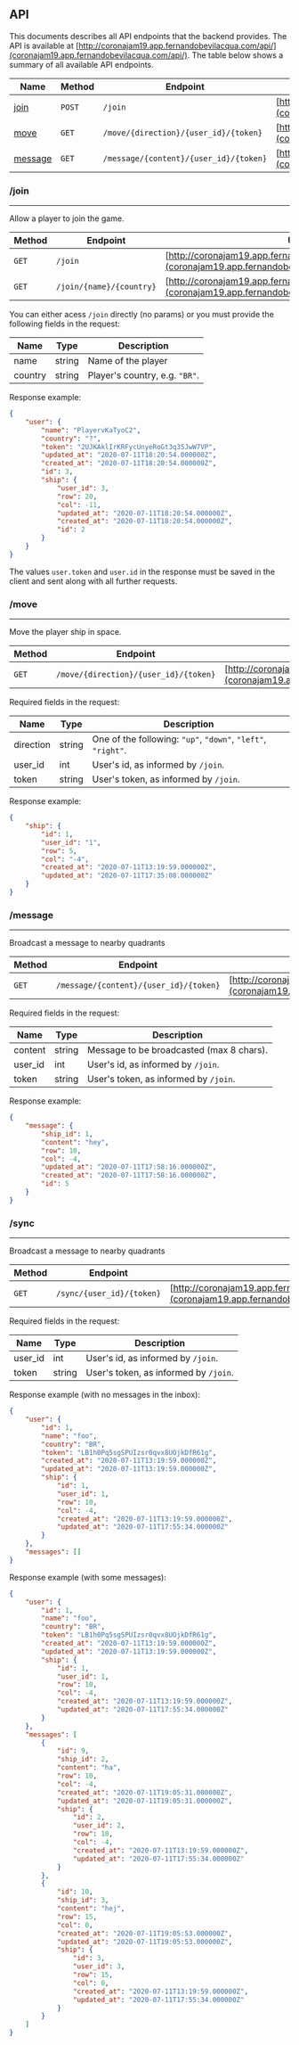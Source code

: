 ## API

This documents describes all API endpoints that the backend provides. The API is available at [http://coronajam19.app.fernandobevilacqua.com/api/](coronajam19.app.fernandobevilacqua.com/api/). The table below shows a summary of all available API endpoints.


| Name                 | Method | Endpoint | URL |
|----------------------|--------|----------|-----|
| [join](#join)        | `POST` | `/join`  | [http://coronajam19.app.fernandobevilacqua.com/api/join](coronajam19.app.fernandobevilacqua.com/api/join) |
| [move](#move)        | `GET`  | `/move/{direction}/{user_id}/{token}`  | [http://coronajam19.app.fernandobevilacqua.com/api/move/up/1/abc](coronajam19.app.fernandobevilacqua.com/api/move/up/1/abc) |
| [message](#message)  | `GET`  | `/message/{content}/{user_id}/{token}`  | [http://coronajam19.app.fernandobevilacqua.com/api/message/hi/1/abc](coronajam19.app.fernandobevilacqua.com/api/api/message/hi/1/abc) |

### /join
______

Allow a player to join the game.

| Method | Endpoint | URL |
|--------|----------|-----|
| `GET` | `/join` | [http://coronajam19.app.fernandobevilacqua.com/api/join](coronajam19.app.fernandobevilacqua.com/api/join) |
| `GET` | `/join/{name}/{country}` | [http://coronajam19.app.fernandobevilacqua.com/api/join](coronajam19.app.fernandobevilacqua.com/api/join/Testg/BR) |

You can either acess `/join` directly (no params) or you must provide the following fields in the request:

| Name     | Type   | Description        |
|----------|--------|--------------------|
| name     | string | Name of the player |
| country  | string | Player's country, e.g. `"BR"`. |

Response example:

```json
{
    "user": {
        "name": "PlayervKaTyoC2",
        "country": "?",
        "token": "2UJKAklIrKRFycUnyeRoGt3q35JwW7VP",
        "updated_at": "2020-07-11T18:20:54.000000Z",
        "created_at": "2020-07-11T18:20:54.000000Z",
        "id": 3,
        "ship": {
            "user_id": 3,
            "row": 20,
            "col": -11,
            "updated_at": "2020-07-11T18:20:54.000000Z",
            "created_at": "2020-07-11T18:20:54.000000Z",
            "id": 2
        }
    }
}
```

The values `user.token` and `user.id` in the response must be saved in the client and sent along with all further requests.

### /move
______

Move the player ship in space.

| Method | Endpoint | URL |
|--------|----------|-----|
| `GET`  | `/move/{direction}/{user_id}/{token}`  | [http://coronajam19.app.fernandobevilacqua.com/api/move/up/1/abc](coronajam19.app.fernandobevilacqua.com/api/move/up/1/abc) |

Required fields in the request:

| Name      | Type   | Description        |
|-----------|--------|--------------------|
| direction | string | One of the following: `"up"`, `"down"`, `"left"`, `"right"`. |
| user_id   | int    | User's id, as informed by `/join`.|
| token     | string | User's token, as informed by `/join`. |

Response example:

```json
{
    "ship": {
        "id": 1,
        "user_id": "1",
        "row": 5,
        "col": "-4",
        "created_at": "2020-07-11T13:19:59.000000Z",
        "updated_at": "2020-07-11T17:35:08.000000Z"
    }
}
```


### /message
______

Broadcast a message to nearby quadrants

| Method | Endpoint | URL |
|--------|----------|-----|
| `GET`  | `/message/{content}/{user_id}/{token}`  | [http://coronajam19.app.fernandobevilacqua.com/api/message/hej/1/abc](coronajam19.app.fernandobevilacqua.com/api/message/hej/1/abc) |

Required fields in the request:

| Name      | Type   | Description        |
|-----------|--------|--------------------|
| content   | string | Message to be broadcasted (max 8 chars). |
| user_id   | int    | User's id, as informed by `/join`.|
| token     | string | User's token, as informed by `/join`. |

Response example:

```json
{
    "message": {
        "ship_id": 1,
        "content": "hey",
        "row": 10,
        "col": -4,
        "updated_at": "2020-07-11T17:58:16.000000Z",
        "created_at": "2020-07-11T17:58:16.000000Z",
        "id": 5
    }
}
```

### /sync
______

Broadcast a message to nearby quadrants

| Method | Endpoint | URL |
|--------|----------|-----|
| `GET`  | `/sync/{user_id}/{token}`  | [http://coronajam19.app.fernandobevilacqua.com/api/sync/1/abc](coronajam19.app.fernandobevilacqua.com/api/sync/1/abc) |

Required fields in the request:

| Name      | Type   | Description        |
|-----------|--------|--------------------|
| user_id   | int    | User's id, as informed by `/join`.|
| token     | string | User's token, as informed by `/join`. |

Response example (with no messages in the inbox):

```json
{
    "user": {
        "id": 1,
        "name": "foo",
        "country": "BR",
        "token": "LB1h0Pq5sgSPUIzsr0qvx8UOjkDfR61g",
        "created_at": "2020-07-11T13:19:59.000000Z",
        "updated_at": "2020-07-11T13:19:59.000000Z",
        "ship": {
            "id": 1,
            "user_id": 1,
            "row": 10,
            "col": -4,
            "created_at": "2020-07-11T13:19:59.000000Z",
            "updated_at": "2020-07-11T17:55:34.000000Z"
        }
    },
    "messages": []
}
```

Response example (with some messages):

```json
{
    "user": {
        "id": 1,
        "name": "foo",
        "country": "BR",
        "token": "LB1h0Pq5sgSPUIzsr0qvx8UOjkDfR61g",
        "created_at": "2020-07-11T13:19:59.000000Z",
        "updated_at": "2020-07-11T13:19:59.000000Z",
        "ship": {
            "id": 1,
            "user_id": 1,
            "row": 10,
            "col": -4,
            "created_at": "2020-07-11T13:19:59.000000Z",
            "updated_at": "2020-07-11T17:55:34.000000Z"
        }
    },
    "messages": [
        {
            "id": 9,
            "ship_id": 2,
            "content": "ha",
            "row": 10,
            "col": -4,
            "created_at": "2020-07-11T19:05:31.000000Z",
            "updated_at": "2020-07-11T19:05:31.000000Z",
            "ship": {
                "id": 2,
                "user_id": 2,
                "row": 10,
                "col": -4,
                "created_at": "2020-07-11T13:19:59.000000Z",
                "updated_at": "2020-07-11T17:55:34.000000Z"
            }
        },
        {
            "id": 10,
            "ship_id": 3,
            "content": "hej",
            "row": 15,
            "col": 0,
            "created_at": "2020-07-11T19:05:53.000000Z",
            "updated_at": "2020-07-11T19:05:53.000000Z",
            "ship": {
                "id": 3,
                "user_id": 3,
                "row": 15,
                "col": 0,
                "created_at": "2020-07-11T13:19:59.000000Z",
                "updated_at": "2020-07-11T17:55:34.000000Z"
            }
        }
    ]
}
```
